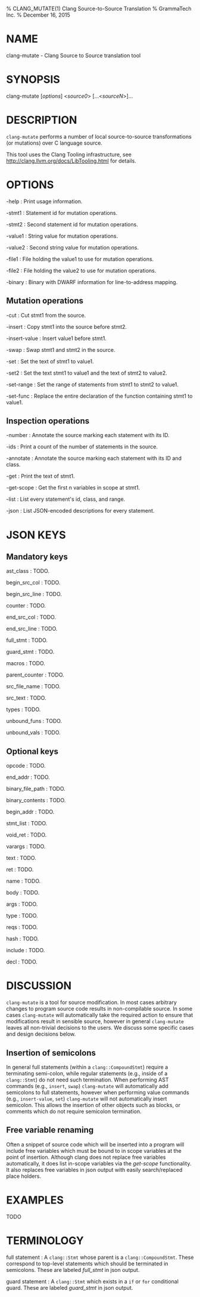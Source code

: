 % CLANG_MUTATE(1) Clang Source-to-Source Translation
% GrammaTech Inc.
% December 16, 2015

# NAME

clang-mutate - Clang Source to Source translation tool

# SYNOPSIS

clang-mutate [*options*] <*source0*> [...<*sourceN*>]...

# DESCRIPTION

`clang-mutate` performs a number of local source-to-source
transformations (or mutations) over C language source.

This tool uses the Clang Tooling infrastructure, see
http://clang.llvm.org/docs/LibTooling.html for details.

# OPTIONS

-help
:   Print usage information.

-stmt1
:   Statement id for mutation operations.

-stmt2
:   Second statement id for mutation operations.

-value1
:   String value for mutation operations.

-value2
:   Second string value for mutation operations.

-file1
:   File holding the value1 to use for mutation operations.

-file2
:   File holding the value2 to use for mutation operations.

-binary
:   Binary with DWARF information for line-to-address mapping.

## Mutation operations

-cut
:   Cut stmt1 from the source.

-insert
:   Copy stmt1 into the source before stmt2.

-insert-value
:   Insert value1 before stmt1.

-swap
:   Swap stmt1 and stmt2 in the source.

-set
:   Set the text of stmt1 to value1.

-set2
:   Set the text stmt1 to value1 and the text of stmt2 to value2.

-set-range
:   Set the range of statements from stmt1 to stmt2 to value1.

-set-func
:   Replace the entire declaration of the function containing stmt1
    to value1.
    
## Inspection operations

-number
:   Annotate the source marking each statement with its ID.

-ids
:   Print a count of the number of statements in the source.

-annotate
:   Annotate the source marking each statement with its ID and class.

-get
:   Print the text of stmt1.

-get-scope
:   Get the first n variables in scope at stmt1.

-list
:   List every statement's id, class, and range.

-json
:   List JSON-encoded descriptions for every statement.

# JSON KEYS

## Mandatory keys
ast\_class
:   TODO.

begin\_src\_col
:   TODO.

begin\_src\_line
:   TODO.

counter
:   TODO.

end\_src\_col
:   TODO.

end\_src\_line
:   TODO.

full\_stmt
:   TODO.

guard\_stmt
:   TODO.

macros
:   TODO.

parent\_counter
:   TODO.

src\_file\_name
:   TODO.

src\_text
:   TODO.

types
:   TODO.

unbound\_funs
:   TODO.

unbound\_vals
:   TODO.

## Optional keys
opcode
:   TODO.

end\_addr
:   TODO.

binary\_file\_path
:   TODO.

binary\_contents
:   TODO.

begin\_addr
:   TODO.

stmt\_list
:   TODO.

void\_ret
:   TODO.

varargs
:   TODO.

text
:   TODO.

ret
:   TODO.

name
:   TODO.

body
:   TODO.

args
:   TODO.

type
:   TODO.

reqs
:   TODO.

hash
:   TODO.

include
:   TODO.

decl
:   TODO.

# DISCUSSION

`clang-mutate` is a tool for source modification.  In most cases
arbitrary changes to program source code results in non-compilable
source.  In some cases `clang-mutate` will automatically take the
required action to ensure that modifications result in sensible
source, however in general `clang-mutate` leaves all non-trivial
decisions to the users.  We discuss some specific cases and design
decisions below.

## Insertion of semicolons

In general full statements (within a `clang::CompoundStmt`) require a
terminating semi-colon, while regular statements (e.g., inside of a
`clang::Stmt`) do not need such termination.  When performing AST
commands (e.g., `insert`, `swap`) `clang-mutate` will automatically
add semicolons to full statements, however when performing value
commands (e.g., `insert-value`, `set`) `clang-mutate` will not
automatically insert semicolon.  This allows the insertion of other
objects such as blocks, or comments which do not require semicolon
termination.

## Free variable renaming

Often a snippet of source code which will be inserted into a program
will include free variables which must be bound to in scope variables
at the point of insertion.  Although clang does not replace free
variables automatically, it does list in-scope variables via the
*get-scope* functionality.  It also replaces free variables in json
output with easily search/replaced place holders.

# EXAMPLES

TODO

# TERMINOLOGY

full statement
:   A `clang::Stmt` whose parent is a `clang::CompoundStmt`.  These
    correspond to top-level statements which should be terminated in
    semicolons.  These are labeled *full_stmt* in json output.

guard statement
:   A `clang::Stmt` which exists in a `if` or `for` conditional
    guard.  These are labeled *guard_stmt* in json output.
